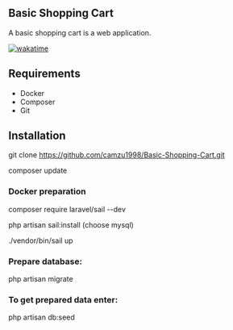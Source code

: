 ## Basic Shopping Cart

A basic shopping cart is a web application.

<a href="https://wakatime.com/badge/github/camzu1998/Basic-Shopping-Cart"><img src="https://wakatime.com/badge/github/camzu1998/Basic-Shopping-Cart.svg" alt="wakatime"></a>

## Requirements
- Docker
- Composer
- Git
## Installation

git clone https://github.com/camzu1998/Basic-Shopping-Cart.git

composer update

### Docker preparation

composer require laravel/sail --dev

php artisan sail:install (choose mysql)

./vendor/bin/sail up

### Prepare database:

php artisan migrate

### To get prepared data enter:

php artisan db:seed

